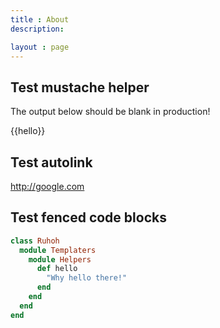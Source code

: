 ```yaml
---
title : About
description:

layout : page
---
```


## Test mustache helper

The output below should be blank in production!

{{hello}}

## Test autolink

http://google.com

## Test fenced code blocks

````ruby
class Ruhoh
  module Templaters
    module Helpers
      def hello
        "Why hello there!"
      end
    end
  end
end
````
